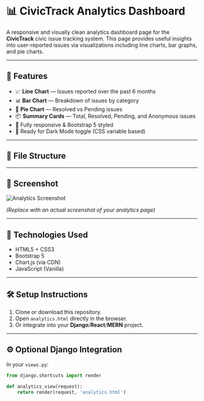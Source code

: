 # 📊 CivicTrack Analytics Dashboard

A responsive and visually clean analytics dashboard page for the **CivicTrack** civic issue tracking system. This page provides useful insights into user-reported issues via visualizations including line charts, bar graphs, and pie charts.

---

## 🚀 Features

- 📈 **Line Chart** — Issues reported over the past 6 months
- 📊 **Bar Chart** — Breakdown of issues by category
- 🥧 **Pie Chart** — Resolved vs Pending issues
- 📦 **Summary Cards** — Total, Resolved, Pending, and Anonymous issues
- 🎨 Fully responsive & Bootstrap 5 styled
- 🌙 Ready for Dark Mode toggle (CSS variable based)

---

## 📂 File Structure


---

## 📸 Screenshot

![Analytics Screenshot](./screenshot.png)

*(Replace with an actual screenshot of your analytics page)*

---

## 🔧 Technologies Used

- HTML5 + CSS3
- Bootstrap 5
- Chart.js (via CDN)
- JavaScript (Vanilla)

---

## 🛠️ Setup Instructions

1. Clone or download this repository.
2. Open `analytics.html` directly in the browser.
3. Or integrate into your **Django**/**React**/**MERN** project.

---

## ⚙️ Optional Django Integration

In your `views.py`:

```python
from django.shortcuts import render

def analytics_view(request):
    return render(request, 'analytics.html')
